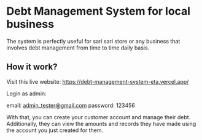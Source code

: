 # Debt Management System for local business

The system is perfectly useful for sari sari store or any business that involves debt management from time to time daily basis.

## How it work?

Visit this live website: https://debt-management-system-eta.vercel.app/

Login as admin:

email: admin_tester@gmail.com
password: 123456

With that, you can create your customer account and manage their debt. Additionally, they can view the amounts and records they have made using the account you just created for them.